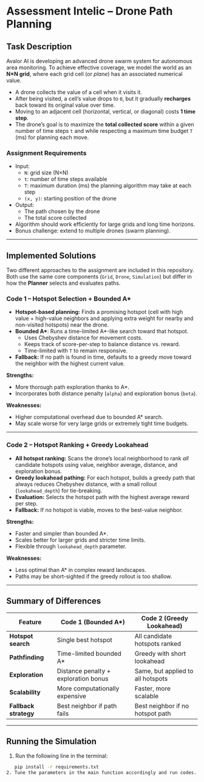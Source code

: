 # Assessment Intelic – Drone Path Planning

## Task Description  

Avalor AI is developing an advanced drone swarm system for autonomous area monitoring. To achieve effective coverage, we model the world as an **N×N grid**, where each grid cell (or *plane*) has an associated numerical value.  

- A drone collects the value of a cell when it visits it.  
- After being visited, a cell’s value drops to `0`, but it gradually **recharges** back toward its original value over time.  
- Moving to an adjacent cell (horizontal, vertical, or diagonal) costs **1 time step**.  
- The drone’s goal is to maximize the **total collected score** within a given number of time steps `t` and while respecting a maximum time budget `T` (ms) for planning each move.  

### Assignment Requirements  
- Input:  
  - `N`: grid size (N×N)  
  - `t`: number of time steps available  
  - `T`: maximum duration (ms) the planning algorithm may take at each step  
  - `(x, y)`: starting position of the drone  
- Output:  
  - The path chosen by the drone  
  - The total score collected  
- Algorithm should work efficiently for large grids and long time horizons.  
- Bonus challenge: extend to multiple drones (swarm planning).  

---

## Implemented Solutions  

Two different approaches to the assignment are included in this repository. Both use the same core components (`Grid`, `Drone`, `Simulation`) but differ in how the **Planner** selects and evaluates paths.  

### **Code 1 – Hotspot Selection + Bounded A\***  
- **Hotspot-based planning:** Finds a promising hotspot (cell with high value + high-value neighbors and applying extra weight for nearby and non-visited hotspots) near the drone.  
- **Bounded A\***: Runs a time-limited A\*-like search toward that hotspot.  
  - Uses Chebyshev distance for movement costs.  
  - Keeps track of score-per-step to balance distance vs. reward.  
  - Time-limited with `T` to remain responsive.  
- **Fallback:** If no path is found in time, defaults to a greedy move toward the neighbor with the highest current value.  

**Strengths:**  
- More thorough path exploration thanks to A\*.  
- Incorporates both distance penalty (`alpha`) and exploration bonus (`beta`).  

**Weaknesses:**  
- Higher computational overhead due to bounded A\* search.  
- May scale worse for very large grids or extremely tight time budgets.  

---

### **Code 2 – Hotspot Ranking + Greedy Lookahead**  
- **All hotspot ranking:** Scans the drone’s local neighborhood to rank *all* candidate hotspots using value, neighbor average, distance, and exploration bonus.  
- **Greedy lookahead pathing:** For each hotspot, builds a greedy path that always reduces Chebyshev distance, with a small rollout (`lookahead_depth`) for tie-breaking.  
- **Evaluation:** Selects the hotspot path with the highest average reward per step.  
- **Fallback:** If no hotspot is viable, moves to the best-value neighbor.  

**Strengths:**  
- Faster and simpler than bounded A\*.  
- Scales better for larger grids and stricter time limits.  
- Flexible through `lookahead_depth` parameter.  

**Weaknesses:**  
- Less optimal than A\* in complex reward landscapes.  
- Paths may be short-sighted if the greedy rollout is too shallow.  

---

## Summary of Differences  

| Feature                  | Code 1 (Bounded A\*)             | Code 2 (Greedy Lookahead)        |
|--------------------------|----------------------------------|----------------------------------|
| **Hotspot search**       | Single best hotspot              | All candidate hotspots ranked    |
| **Pathfinding**          | Time-limited bounded A\*         | Greedy with short lookahead      |
| **Exploration**          | Distance penalty + exploration bonus | Same, but applied to all hotspots |
| **Scalability**          | More computationally expensive   | Faster, more scalable            |
| **Fallback strategy**    | Best neighbor if path fails      | Best neighbor if no hotspot path |

---

## Running the Simulation  

1. Run the following line in the terminal:
```bash
   pip install -r requirements.txt
2. Tune the parameters in the main function accordingly and run codes.
